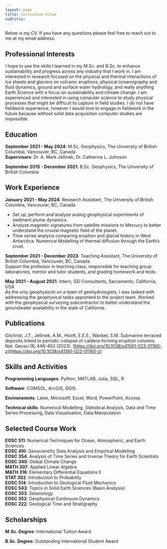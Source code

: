 ```yaml
---
layout: page
title: Curriculum Vitae
subtitle: 
---
```


Below is my CV. If you have any questions please feel free to reach out to me at my email address.

## Professional Interests
I hope to use the skills I learned in my M.Sc. and B.Sc. to enhance sustainability and progress across any industry that I work in. I am interested in research focused on the physical and thermal interactions of ice sheets and glaciers on volcanic eruptions, physical oceanography and fluid dynamics, ground and surface water hydrology, and really anything Earth Science with a focus on sustainability and climate change. I am experienced and interested in using computer science to study physical processes that might be difficult to capture in field studies. I do not have fieldwork experience, however I would love to engage in fieldwork in the future because without solid data acquisition computer studies are impossible.

## Education
**September 2021 - May 2024**: M.Sc. Geophysics, The University of British Columbia, Vancouver, BC, Canada<br>
**Supervisors**: Dr. A. Mark Jellinek, Dr. Catherine L. Johnson

**September 2015 - December 2021**: B.Sc. Geophysics, The University of British Columbia

## Work Experience
**January 2021 - May 2024**: Research Assistant, The University of British Columbia, Vancouver, BC, Canada<br>
* Set up, perform and analyze analog geophysical experiments of sediment plume dynamics.
* Analyze magnetic signatures from satellite missions to Mercury to better understand the crustal magnetic field of the planet.
* Time series analysis comparing eruption and glacial history in West Antarctica. Numerical Modelling of thermal diffusion through the Earth’s crust.

**September 2021 - December 2023**: Teaching Assistant, The University of British Columbia, Vancouver, BC, Canada<br>
Support the professor in teaching class, responsible for teaching group laboratories, mentor and tutor students, and grading homework and tests.

**May 2021 - August 2021**: Intern, GEI Consultants, Sacramento, California, USA<br>
As the only geophysicist on a team of geohydrologists, I was tasked with addressing the
geophysical tasks appointed to the project team. Worked with the geophysical surveying
subcontractor to better understand the groundwater availability in the state of California.

## Publications
Gilchrist, J.T., Jellinek, A.M., Hooft, E.E.E., Wanket, S.M. Submarine terraced deposits linked to periodic collapse of caldera-forming eruption columns. Nat. Geosci.16, 446–453 (2023). [https://doi.org/10.1038/s41561-023-01160-z](https://doi.org/10.1038/s41561-023-01160-z)


## Skills and Activities
**Programming Languages**: Python, MATLAB, Julia, SQL, R 

**Software**: COMSOL, ArcGIS, QGIS

**Environemnts**: Latex, Microsoft: Excel, Word, PowerPoint, Access

**Technical skills**: Numerical Modelling, Statistical Analysis, Data and Time Series Processing, Data Visualisation, Data Manipulation

## Selected Course Work

**EOSC 511**: Numerical Techniques for Ocean, Atmospheric, and Earth Sciences<br>
**EOSC 410**: Geoscientific Data Analysis and Empirical Modelling<br>
**EOSC 354**: Analysis of Time Series and Inverse Theory for Earth Scientists<br>
**EOSC 340**: Global Climate Change<br>
**MATH 307**: Applied Linear Algebra<br>
**MATH 316**: Elementary Differential Equations II<br>
**STAT 302**: Introduction to Probability<br>
**EOSC 514**: Introduction to Geological Fluid Mechanics<br>
**EOSC 543**: Topics in Solid Earth Sciences (Basin Analysis)<br>
**EOSC 353**: Seismology<br>
**EOSC 352**: Geophysical Continuum Dynamics<br>
**EOSC 222**: Geological Time and Stratigraphy<br>

## Scholarships
**M.Sc. Degree**: International Tuition Award

**B.Sc. Degree**: Outstanding International Student Award


